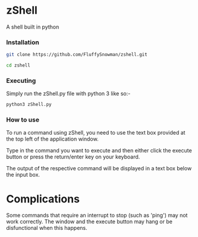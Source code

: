 # zShell

A shell built in python

### Installation

```bash
git clone https://github.com/FluffySnowman/zshell.git

cd zshell
```

### Executing

Simply run the zShell.py file with python 3 like so:-

```bash
python3 zShell.py
```

### How to use

To run a command using zShell, you need to use the text box provided at the top left of the application window.

Type in the command you want to execute and then either click the execute button or press the return/enter key on your keyboard.

The output of the respective command will be displayed in a text box below the input box.

# Complications

Some commands that require an interrupt to stop (such as 'ping') may not work correctly. The window and the execute button may hang or be disfunctional when this happens.